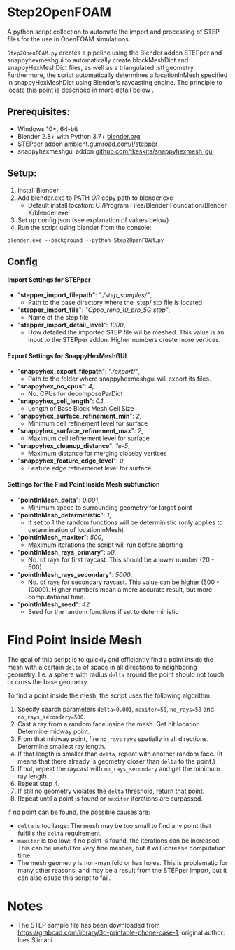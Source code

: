 # Step2OpenFOAM
A python script collection to automate the import and processing of STEP files for the use in OpenFOAM simulations.

`Step2OpenFOAM.py` creates a pipeline using the Blender addon STEPper and snappyhexmeshgui to automatically create blockMeshDict and snappyHexMeshDict files, as well as a triangulated .stl geometry. Furthermore, the script automatically determines a locationInMesh specified in snappyHexMeshDict using Blender's raycasting engine. The principle to locate this point is described in more detail [below](#find-point-inside-mesh) . 

## Prerequisites:

- Windows 10+, 64-bit
- Blender 2.8+ with Python 3.7+ [blender.org ](https://www.blender.org/)
- STEPper addon [ambient.gumroad.com/l/stepper](https://ambient.gumroad.com/l/stepper)
- snappyhexmeshgui addon [github.com/tkeskita/snappyhexmesh_gui](https://github.com/tkeskita/snappyhexmesh_gui)

## Setup:

1. Install Blender
2. Add blender.exe to PATH *OR* copy path to blender.exe
   - Default install location: C:/Program Files/Blender Foundation/Blender X/blender.exe
3. Set up config.json (see explanation of values below)
4. Run the script using blender from the console:
``` 
blender.exe --background --python Step2OpenFOAM.py
```


## Config

#### Import Settings for STEPper

- "**stepper_import_filepath**": *"./step_samples/"*,
  - Path to the base directory where the .step/.stp file is located
- "**stepper_import_file**": *"Oppo_reno_10_pro_5G.step"*,
  - Name of the step file 
- "**stepper_import_detail_level**": *1000*,
  - How detailed the imported STEP file wil be meshed. This value is an input to the STEPper addon. Higher numbers create more vertices.

#### Export Settings for SnappyHexMeshGUI

- "**snappyhex_export_filepath**": *"./export/"*,
  - Path to the folder where snappyhexmeshgui will export its files.
- "**snappyhex_no_cpus**": *4*,
  - No. CPUs for decomposeParDict
- "**snappyhex_cell_length**": *0.1*,
  - Length of Base Block Mesh Cell Size
- "**snappyhex_surface_refinement_min**": *2*,
  - Minimum cell refinement level for surface
- "**snappyhex_surface_refinement_max**": *2*,
  - Maximum cell refinement level for surface
- "**snappyhex_cleanup_distance**": *1e-5*,
  - Maximum distance for merging closeby vertices
- "**snappyhex_feature_edge_level**": *0*,
  - Feature edge refinemenet level for surface

#### Settings for the Find Point Inside Mesh subfunction

- "**pointInMesh_delta**": *0.001*,
  - Minimum space to surrounding geometry for target point
- "**pointInMesh_deterministic**": *1*,
  - If set to 1 the random functions will be deterministic (only applies to determination of locationInMesh)
- "**pointInMesh_maxiter**": *500*,
  - Maximum iterations the script will run before aborting
- "**pointInMesh_rays_primary**": *50*,
  - No. of rays for first raycast. This should be a lower number (20 - 500)
- "**pointInMesh_rays_secondary**": *5000*,
  - No. of rays for secondary raycast. This value can be higher (500 - 10000). Higher numbers mean a more accurate result, but more computational time.
- "**pointInMesh_seed**": *42*
  - Seed for the random functions if set to deterministic



 
# Find Point Inside Mesh

The goal of this script is to quickly and efficiently find a point inside the mesh with a certain `delta` of space in all directions to neighboring geometry. I.e. a sphere with radius `delta` around the point should not touch or cross the base geometry. 

To find a point inside the mesh, the script uses the following algorithm:

1. Specify search parameters `delta=0.001`, `maxiter=50`,  `no_rays=50` and `no_rays_secondary=500`.
2. Cast a ray from a random face inside the mesh. Get hit location. Determine midway point.
3. From that midway point, fire `no_rays` rays spatially in all directions. Determine smallest ray length.
4. If that length is smaller than `delta`, repeat with another random face. (It means that there already is geometry closer than `delta` to the point.)
5. If not, repeat the raycast with `no_rays_secondary` and get the minimum ray length
6. Repeat step 4.
7. If still no geometry violates the `delta` threshold, return that point.
8. Repeat until a point is found or `maxiter` iterations are surpassed.

If no point can be found, the possible causes are:
- `delta` is too large: The mesh may be too small to find any point that fulfills the `delta` requirement.
- `maxiter` is too low: If no point is found, the iterations can be increased. This can be useful for very fine meshes, but it will icnrease computation time.
- The mesh geometry is non-manifold or has holes. This is problematic for many other reasons, and may be a result from the STEPper import, but it can also cause this script to fail.



# Notes

- The STEP sample file has been downloaded from https://grabcad.com/library/3d-printable-phone-case-1, original author: Ines Slimani